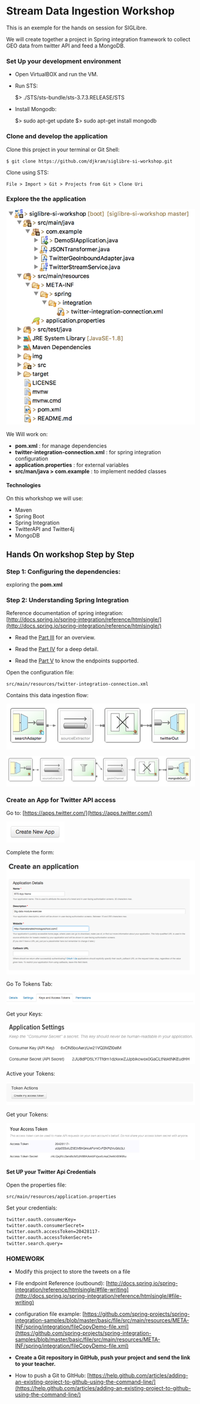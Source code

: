 # Stream Data Ingestion Workshop

This is an exemple for the hands on session for SIGLibre.

We will create together a project in Spring integration framework to collect GEO data from twitter API and feed a MongoDB.


### Set Up your development environment

 - Open VirtualBOX and run the VM.
 - Run STS: 

	$> ./STS/sts-bundle/sts-3.7.3.RELEASE/STS

- Install Mongodb:

	$> sudo apt-get update
	$> sudo apt-get install mongodb

### Clone and develop the application

Clone this project in your terminal or Git Shell:

	$ git clone https://github.com/djkram/siglibre-si-workshop.git

Clone using STS:

	File > Import > Git > Projects from Git > Clone Uri

### Explore the the application

![Dev App](img/env-dev.png)

We Will work on:
- **pom.xml** : for manage dependencies
- **twitter-integration-connection.xml** : for spring integration configuration
- **application.properties** : for external variables
- **src/man/java > com.example** : to implement nedded classes

#### Technologies

On this whorkshop we will use:

- Maven
- Spring Boot
- Spring Integration
- TwitterAPI and Twitter4j
- MongoDB

## Hands On workshop Step by Step

### Step 1: Configuring the dependencies:

exploring the **pom.xml**

### Step 2: Understanding Spring Integration

Reference documentation of spring integration: [http://docs.spring.io/spring-integration/reference/htmlsingle/](http://docs.spring.io/spring-integration/reference/htmlsingle/)

- Read the [Part III](http://docs.spring.io/spring-integration/reference/htmlsingle/#spring-integration-introduction) for an overview.

- Read the [Part IV](http://docs.spring.io/spring-integration/reference/htmlsingle/#spring-integration-core-messaging) for a deep detail.

- Read the [Part V](http://docs.spring.io/spring-integration/reference/htmlsingle/#spring-integration-endpoints) to know the endpoints supported.


Open the configuration file: 

	src/main/resources/twitter-integration-connection.xml
	

Contains this data ingestion flow:

![Spring integration flow basic](img/flow-si.png)

![Spring integration flow complete](img/flow-si-complete.png)


### Create an App for Twitter API access

Go to: [https://apps.twitter.com/](https://apps.twitter.com/)

![Create Twitter API App](img/app_twitter_1.png)

Complete the form:

![Create Twitter API App](img/app_twitter_2.png)

Go To Tokens Tab:

![Create Twitter API App](img/app_twitter_2_2.png)

Get your Keys:

![Create Twitter API App](img/app_twitter_4.png)

Active your Tokens:

![Create Twitter API App](img/app_twitter_3.png)

Get your Tokens:

![Create Twitter API App](img/app_twitter_5.png)
	
#### Set UP your Twitter Api Credentials

Open the properties file: 

	src/main/resources/application.properties

Set your credentials:

	twitter.oauth.consumerKey=
	twitter.oauth.consumerSecret=
	twitter.oauth.accessToken=20428117-
	twitter.oauth.accessTokenSecret=
	twitter.search.query=


### HOMEWORK

- Modify this project to store the tweets on a file

- File endpoint Reference (outbound): [http://docs.spring.io/spring-integration/reference/htmlsingle/#file-writing](http://docs.spring.io/spring-integration/reference/htmlsingle/#file-writing)

- configuration file example: [https://github.com/spring-projects/spring-integration-samples/blob/master/basic/file/src/main/resources/META-INF/spring/integration/fileCopyDemo-file.xml](https://github.com/spring-projects/spring-integration-samples/blob/master/basic/file/src/main/resources/META-INF/spring/integration/fileCopyDemo-file.xml)

- **Create a Git repository in GitHub, push your project and send the link to your teacher.**

- How to push a Git to GItHub: [https://help.github.com/articles/adding-an-existing-project-to-github-using-the-command-line/](https://help.github.com/articles/adding-an-existing-project-to-github-using-the-command-line/)